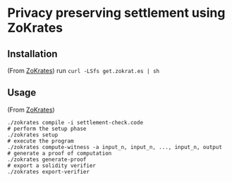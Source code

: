 # Privacy preserving settlement using ZoKrates

## Installation

(From [ZoKrates](https://github.com/Zokrates/ZoKrates/blob/master/zokrates_book/src/gettingstarted.md)) run `curl -LSfs get.zokrat.es | sh`

## Usage

(From [ZoKrates](https://github.com/Zokrates/ZoKrates/blob/master/zokrates_book/src/gettingstarted.md))

```# compile
./zokrates compile -i settlement-check.code
# perform the setup phase
./zokrates setup
# execute the program
./zokrates compute-witness -a input_n, input_n, ..., input_n, output
# generate a proof of computation
./zokrates generate-proof
# export a solidity verifier
./zokrates export-verifier
```
